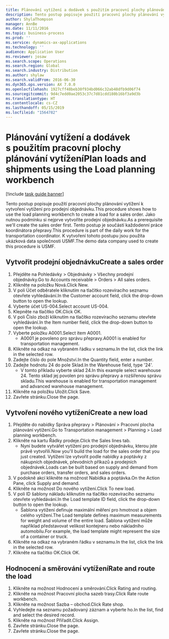 ```yaml
---
title: Plánování vytížení a dodávek s použitím pracovní plochy plánování vytížení
description: Tento postup popisuje použití pracovní plochy plánování vytížení k vytvoření vytížení pro prodejní objednávku.
author: ShylaThompson
manager: AnnBe
ms.date: 11/11/2016
ms.topic: business-process
ms.prod: ''
ms.service: dynamics-ax-applications
ms.technology: ''
audience: Application User
ms.reviewer: josaw
ms.search.scope: Operations
ms.search.region: Global
ms.search.industry: Distribution
ms.author: shylaw
ms.search.validFrom: 2016-06-30
ms.dyn365.ops.version: AX 7.0.0
ms.openlocfilehash: 1927cff48beb30f934bd066c32ab48dfb9d06f74
ms.sourcegitcommit: 9d4c7edd0ae2053c37c7d81cdd180b16bf3a9d3b
ms.translationtype: HT
ms.contentlocale: cs-CZ
ms.lasthandoff: 05/15/2019
ms.locfileid: "1564782"
---
```

# <a name="plan-loads-and-shipments-using-the-load-planning-workbench"></a><span data-ttu-id="00a62-103">Plánování vytížení a dodávek s použitím pracovní plochy plánování vytížení</span><span class="sxs-lookup"><span data-stu-id="00a62-103">Plan loads and shipments using the Load planning workbench</span></span>

[!include [task guide banner](../../includes/task-guide-banner.md)]

<span data-ttu-id="00a62-104">Tento postup popisuje použití pracovní plochy plánování vytížení k vytvoření vytížení pro prodejní objednávku.</span><span class="sxs-lookup"><span data-stu-id="00a62-104">This procedure shows how to use the load planning workbench to create a load for a sales order.</span></span> <span data-ttu-id="00a62-105">Jako nutnou podmínku si nejprve vytvoříte prodejní objednávku.</span><span class="sxs-lookup"><span data-stu-id="00a62-105">As a prerequisite we'll create the sales order first.</span></span> <span data-ttu-id="00a62-106">Tento postup je součástí každodenní práce koordinátora přepravy.</span><span class="sxs-lookup"><span data-stu-id="00a62-106">This procedure is part of the daily work for the transportation coordinator.</span></span> <span data-ttu-id="00a62-107">K vytvoření tohoto postupu jsou použita ukázková data společnosti USMF.</span><span class="sxs-lookup"><span data-stu-id="00a62-107">The demo data company used to create this procedure is USMF.</span></span>


## <a name="create-a-sales-order"></a><span data-ttu-id="00a62-108">Vytvořit prodejní objednávku</span><span class="sxs-lookup"><span data-stu-id="00a62-108">Create a sales order</span></span>
1. <span data-ttu-id="00a62-109">Přejděte na Pohledávky > Objednávky > Všechny prodejní objednávky.</span><span class="sxs-lookup"><span data-stu-id="00a62-109">Go to Accounts receivable > Orders > All sales orders.</span></span>
2. <span data-ttu-id="00a62-110">Klikněte na položku Nová.</span><span class="sxs-lookup"><span data-stu-id="00a62-110">Click New.</span></span>
3. <span data-ttu-id="00a62-111">V poli Účet odběratele kliknutím na tlačítko rozevíracího seznamu otevřete vyhledávání.</span><span class="sxs-lookup"><span data-stu-id="00a62-111">In the Customer account field, click the drop-down button to open the lookup.</span></span>
4. <span data-ttu-id="00a62-112">Vyberte účet US-004.</span><span class="sxs-lookup"><span data-stu-id="00a62-112">Select account US-004.</span></span>
5. <span data-ttu-id="00a62-113">Klepněte na tlačítko OK.</span><span class="sxs-lookup"><span data-stu-id="00a62-113">Click OK.</span></span>
6. <span data-ttu-id="00a62-114">V poli Číslo zboží kliknutím na tlačítko rozevíracího seznamu otevřete vyhledávání.</span><span class="sxs-lookup"><span data-stu-id="00a62-114">In the Item number field, click the drop-down button to open the lookup.</span></span>
7. <span data-ttu-id="00a62-115">Vyberte položku A0001.</span><span class="sxs-lookup"><span data-stu-id="00a62-115">Select item A0001.</span></span>
    * <span data-ttu-id="00a62-116">A0001 je povoleno pro správu přepravy.</span><span class="sxs-lookup"><span data-stu-id="00a62-116">A0001 is enabled for transportation management.</span></span>  
8. <span data-ttu-id="00a62-117">Klikněte na odkaz na vybraném řádku v seznamu.</span><span class="sxs-lookup"><span data-stu-id="00a62-117">In the list, click the link in the selected row.</span></span>
9. <span data-ttu-id="00a62-118">Zadejte číslo do pole Množství.</span><span class="sxs-lookup"><span data-stu-id="00a62-118">In the Quantity field, enter a number.</span></span>
10. <span data-ttu-id="00a62-119">Zadejte hodnotu 24 do pole Sklad.</span><span class="sxs-lookup"><span data-stu-id="00a62-119">In the Warehouse field, type '24'.</span></span>
    * <span data-ttu-id="00a62-120">V tomto příkladu vyberte sklad 24.</span><span class="sxs-lookup"><span data-stu-id="00a62-120">In this example select warehouse 24.</span></span> <span data-ttu-id="00a62-121">Tento sklad jej povolen pro správu přepravy a rozšířenou správu skladu.</span><span class="sxs-lookup"><span data-stu-id="00a62-121">This warehouse is enabled for transportation management and advanced warehouse management.</span></span>  
11. <span data-ttu-id="00a62-122">Klikněte na položku Uložit.</span><span class="sxs-lookup"><span data-stu-id="00a62-122">Click Save.</span></span>
12. <span data-ttu-id="00a62-123">Zavřete stránku.</span><span class="sxs-lookup"><span data-stu-id="00a62-123">Close the page.</span></span>

## <a name="create-a-new-load"></a><span data-ttu-id="00a62-124">Vytvoření nového vytížení</span><span class="sxs-lookup"><span data-stu-id="00a62-124">Create a new load</span></span>
1. <span data-ttu-id="00a62-125">Přejděte do nabídky Správa přepravy > Plánování > Pracovní plocha plánování vytížení.</span><span class="sxs-lookup"><span data-stu-id="00a62-125">Go to Transportation management > Planning > Load planning workbench.</span></span>
2. <span data-ttu-id="00a62-126">Klikněte na kartu Řádky prodeje.</span><span class="sxs-lookup"><span data-stu-id="00a62-126">Click the Sales lines tab.</span></span>
    * <span data-ttu-id="00a62-127">Nyní budete vytvářet vytížení pro prodejní objednávku, kterou jste právě vytvořili.</span><span class="sxs-lookup"><span data-stu-id="00a62-127">Now you'll build the load for the sales order that you just created.</span></span> <span data-ttu-id="00a62-128">Vytížení lze vytvořit podle nabídky a poptávky z nákupních objednávek, převodních příkazů a prodejních objednávek.</span><span class="sxs-lookup"><span data-stu-id="00a62-128">Loads can be built based on supply and demand from purchase orders, transfer orders, and sales orders.</span></span>  
3. <span data-ttu-id="00a62-129">V podokně akcí klikněte na možnost Nabídka a poptávka.</span><span class="sxs-lookup"><span data-stu-id="00a62-129">On the Action Pane, click Supply and demand.</span></span>
4. <span data-ttu-id="00a62-130">Klikněte na možnost Do nového vytížení.</span><span class="sxs-lookup"><span data-stu-id="00a62-130">Click To new load.</span></span>
5. <span data-ttu-id="00a62-131">V poli ID šablony nákladu kliknutím na tlačítko rozevíracího seznamu otevřete vyhledávání.</span><span class="sxs-lookup"><span data-stu-id="00a62-131">In the Load template ID field, click the drop-down button to open the lookup.</span></span>
    * <span data-ttu-id="00a62-132">Šablona vytížení definuje maximální měření pro hmotnost a objem celého vytížení.</span><span class="sxs-lookup"><span data-stu-id="00a62-132">The Load template defines maximum measurements for weight and volume of the entire load.</span></span> <span data-ttu-id="00a62-133">Šablona vytížení může například představovat velikost kontejneru nebo nákladního automobilu.</span><span class="sxs-lookup"><span data-stu-id="00a62-133">For example, the load template might represent the size of a container or truck.</span></span>  
6. <span data-ttu-id="00a62-134">Klikněte na odkaz na vybraném řádku v seznamu.</span><span class="sxs-lookup"><span data-stu-id="00a62-134">In the list, click the link in the selected row.</span></span>
7. <span data-ttu-id="00a62-135">Klikněte na tlačítko OK.</span><span class="sxs-lookup"><span data-stu-id="00a62-135">Click OK.</span></span>

## <a name="rate-and-route-the-load"></a><span data-ttu-id="00a62-136">Hodnocení a směrování vytížení</span><span class="sxs-lookup"><span data-stu-id="00a62-136">Rate and route the load</span></span>
1. <span data-ttu-id="00a62-137">Klikněte na možnost Hodnocení a směrování.</span><span class="sxs-lookup"><span data-stu-id="00a62-137">Click Rating and routing.</span></span>
2. <span data-ttu-id="00a62-138">Klikněte na možnost Pracovní plocha sazeb trasy.</span><span class="sxs-lookup"><span data-stu-id="00a62-138">Click Rate route workbench.</span></span>
3. <span data-ttu-id="00a62-139">Klikněte na možnost Sazba – obchod.</span><span class="sxs-lookup"><span data-stu-id="00a62-139">Click Rate shop.</span></span>
4. <span data-ttu-id="00a62-140">Vyhledejte na seznamu požadovaný záznam a vyberte ho.</span><span class="sxs-lookup"><span data-stu-id="00a62-140">In the list, find and select the desired record.</span></span>
5. <span data-ttu-id="00a62-141">Klikněte na možnost Přiřadit.</span><span class="sxs-lookup"><span data-stu-id="00a62-141">Click Assign.</span></span>
6. <span data-ttu-id="00a62-142">Zavřete stránku.</span><span class="sxs-lookup"><span data-stu-id="00a62-142">Close the page.</span></span>
7. <span data-ttu-id="00a62-143">Zavřete stránku.</span><span class="sxs-lookup"><span data-stu-id="00a62-143">Close the page.</span></span>

